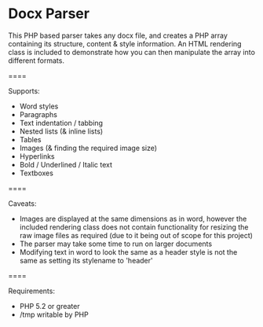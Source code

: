 Docx Parser
====

This PHP based parser takes any docx file, and creates a PHP array containing its structure, content &amp; style information.
An HTML rendering class is included to demonstrate how you can then manipulate the array into different formats.

====

Supports:
- Word styles
- Paragraphs
- Text indentation / tabbing
- Nested lists (&amp; inline lists)
- Tables
- Images (&amp; finding the required image size)
- Hyperlinks
- Bold / Underlined / Italic text
- Textboxes

====

Caveats:

- Images are displayed at the same dimensions as in word, however the included rendering class does not contain functionality for resizing the raw image files as required (due to it being out of scope for this project)
- The parser may take some time to run on larger documents
- Modifying text in word to look the same as a header style is not the same as setting its stylename to 'header'

====

Requirements:

- PHP 5.2 or greater
- /tmp writable by PHP
